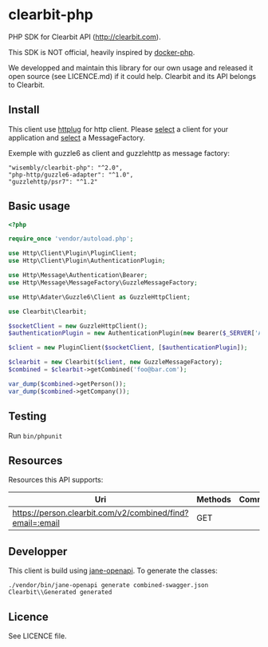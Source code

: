 # clearbit-php

PHP SDK for Clearbit API (http://clearbit.com).

This SDK is NOT official, heavily inspired by [docker-php](https://github.com/docker-php/docker-php).

We developped and maintain this library for our own usage and released it open
source (see LICENCE.md) if it could help.
Clearbit and its API belongs to Clearbit.

## Install

This client use [httplug](http://httplug.io/) for http client. Please
[select](http://docs.php-http.org/en/latest/httplug/users.html) a client for
your application and [select](http://docs.php-http.org/en/latest/message/message-factory.html) a MessageFactory.

Exemple with guzzle6 as client and guzzlehttp as message factory:

```
"wisembly/clearbit-php": "^2.0",
"php-http/guzzle6-adapter": "^1.0",
"guzzlehttp/psr7": "^1.2"
```

## Basic usage


```php
<?php

require_once 'vendor/autoload.php';

use Http\Client\Plugin\PluginClient;
use Http\Client\Plugin\AuthenticationPlugin;

use Http\Message\Authentication\Bearer;
use Http\Message\MessageFactory\GuzzleMessageFactory;

use Http\Adater\Guzzle6\Client as GuzzleHttpClient;

use Clearbit\Clearbit;

$socketClient = new GuzzleHttpClient();
$authenticationPlugin = new AuthenticationPlugin(new Bearer($_SERVER['API_TOKEN']));

$client = new PluginClient($socketClient, [$authenticationPlugin]);

$clearbit = new Clearbit($client, new GuzzleMessageFactory);
$combined = $clearbit->getCombined('foo@bar.com');

var_dump($combined->getPerson());
var_dump($combined->getCompany());
```

## Testing

Run `bin/phpunit`


## Resources

Resources this API supports:

| Uri                                                                               | Methods   | Comments          |
| ---------------------------------------------------------------------             | --------- | ---------         |
| https://person.clearbit.com/v2/combined/find?email=:email                              | GET       |                   |
## Developper

This client is build using [jane-openapi](https://github.com/jolicode/jane-openapi).
To generate the classes:

```
./vendor/bin/jane-openapi generate combined-swagger.json Clearbit\\Generated generated
```

## Licence

See LICENCE file.
